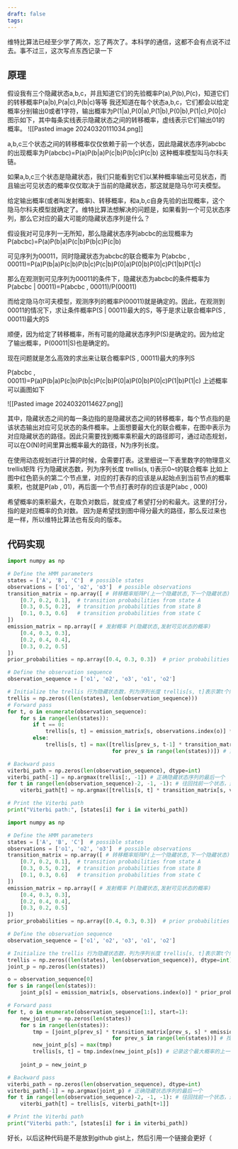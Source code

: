 ```yaml
---
draft: false
tags:
---
```


维特比算法已经至少学了两次，忘了两次了。本科学的通信，这都不会有点说不过去。事不过三，这次写点东西记录一下

## 原理

假设我有三个隐藏状态a,b,c，并且知道它们的先验概率P(a),P(b),P(c)，知道它们的转移概率P(a|b),P(a|c),P(b|c)等等
我还知道在每个状态a,b,c，它们都会以给定概率分别输出0或者1字符，输出概率为P(1|a),P(0|a),P(1|b),P(0|b),P(1|c),P(0|c)
图示如下，其中每条实线表示隐藏状态之间的转移概率，虚线表示它们输出01的概率。
![[Pasted image 20240320111034.png]]

a,b,c三个状态之间的转移概率仅仅依赖于前一个状态，因此隐藏状态序列abcbc的出现概率为P(abcbc)=P(a)P(b|a)P(c|b)P(b|c)P(c|b)
这种概率模型叫马尔科夫链。

如果a,b,c三个状态是隐藏状态，我们只能看到它们以某种概率输出可见状态，而且输出可见状态的概率仅仅取决于当前的隐藏状态，那这就是隐马尔可夫模型。

给定输出概率(或者叫发射概率)、转移概率，和a,b,c自身先验的出现概率，这个隐马尔科夫模型就确定了。维特比算法想解决的问题是，如果看到一个可见状态序列，那么它对应的最大可能的隐藏状态序列是什么？

假设我对可见序列一无所知，那么隐藏状态序列abcbc的出现概率为P(abcbc)=P(a)P(b|a)P(c|b)P(b|c)P(c|b)

可见序列为00011，同时隐藏状态为abcbc的联合概率为
P(abcbc , 00011)=P(a)P(b|a)P(c|b)P(b|c)P(c|b)P(0|a)P(0|b)P(0|c)P(1|b)P(1|c)

那么在观测到可见序列为00011的条件下，隐藏状态为abcbc的条件概率为
P(abcbc | 00011)=P(abcbc , 00011)/P(00011)

而给定隐马尔可夫模型，观测序列的概率P(00011)就是确定的。因此，在观测到00011的情况下，求让条件概率P(S | 00011)最大的S，等于是求让联合概率P(S , 00011)最大的S

顺便，因为给定了转移概率，所有可能的隐藏状态序列P(S)是确定的。因为给定了输出概率，P(00011|S)也是确定的。

现在问题就是怎么高效的求出来让联合概率P(S , 00011)最大的序列S

P(abcbc , 00011)=P(a)P(b|a)P(c|b)P(b|c)P(c|b)P(0|a)P(0|b)P(0|c)P(1|b)P(1|c)
上述概率可以画图如下

![[Pasted image 20240320114627.png]]

其中，隐藏状态之间的每一条边指的是隐藏状态之间的转移概率，每个节点指的是该状态输出对应可见状态的条件概率。上面想要最大化的联合概率，在图中表示为对应隐藏状态的路径。因此只需要找到概率乘积最大的路径即可，通过动态规划，可以在O(N)时间里算出概率最大的路径，N为序列长度。

在使用动态规划进行计算的时候，会需要打表。这里细说一下表里数字的物理意义
trellis矩阵 行为隐藏状态数，列为序列长度 trellis(s, t)表示0\~t的联合概率
比如上图中红色箭头的第二个节点里，对应的打表存的应该是从起始点到当前节点的概率乘积，也就是P(ab , 01)，再后面一个节点打表时存的应该是P(abc , 000)


希望概率的乘积最大，在取负对数后，就变成了希望打分的和最大。这里的打分，指的是对应概率的负对数。
因为是希望找到图中得分最大的路径，那么反过来也是一样，所以维特比算法也有反向的版本。

## 代码实现


```python
import numpy as np

# Define the HMM parameters
states = ['A', 'B', 'C']  # possible states
observations = ['o1', 'o2', 'o3']  # possible observations
transition_matrix = np.array([ # 转移概率矩阵P(上一个隐藏状态,下一个隐藏状态)
    [0.7, 0.2, 0.1],  # transition probabilities from state A
    [0.3, 0.5, 0.2],  # transition probabilities from state B
    [0.1, 0.3, 0.6]   # transition probabilities from state C
])
emission_matrix = np.array([ # 发射概率 P(隐藏状态,发射可见状态的概率)
    [0.4, 0.3, 0.3],  
    [0.2, 0.4, 0.4],  
    [0.3, 0.2, 0.5]   
])
prior_probabilities = np.array([0.4, 0.3, 0.3])  # prior probabilities of the hidden states 

# Define the observation sequence
observation_sequence = ['o1', 'o2', 'o3', 'o1', 'o2']

# Initialize the trellis 行为隐藏状态数，列为序列长度 trellis[s, t]表示第t个隐藏状态为s的概率
trellis = np.zeros((len(states), len(observation_sequence)))
# Forward pass
for t, o in enumerate(observation_sequence):
    for s in range(len(states)):
        if t == 0:
            trellis[s, t] = emission_matrix[s, observations.index(o)] * prior_probabilities[s] # 第一个隐藏状态s输出o的概率
        else:
            trellis[s, t] = max([trellis[prev_s, t-1] * transition_matrix[prev_s, s] * emission_matrix[s, observations.index(o)] 
                                 for prev_s in range(len(states))]) # 第t个隐藏状态s输出o的最大概率

# Backward pass
viterbi_path = np.zeros(len(observation_sequence), dtype=int)
viterbi_path[-1] = np.argmax(trellis[:, -1]) # 正确隐藏状态序列的最后一个
for t in range(len(observation_sequence)-2, -1, -1): # 往回找前一个状态，这里的s就对应前向计算时的prev_s。所以也可以在前向计算时不在trellis保存概率，而是只保存前一个状态的指针
    viterbi_path[t] = np.argmax([trellis[s, t] * transition_matrix[s, viterbi_path[t+1]] for s in range(len(states))])

# Print the Viterbi path
print("Viterbi path:", [states[i] for i in viterbi_path])
```


```python
import numpy as np

# Define the HMM parameters
states = ['A', 'B', 'C']  # possible states
observations = ['o1', 'o2', 'o3']  # possible observations
transition_matrix = np.array([ # 转移概率矩阵P(上一个隐藏状态,下一个隐藏状态)
    [0.7, 0.2, 0.1],  # transition probabilities from state A
    [0.3, 0.5, 0.2],  # transition probabilities from state B
    [0.1, 0.3, 0.6]   # transition probabilities from state C
])
emission_matrix = np.array([ # 发射概率 P(隐藏状态,发射可见状态的概率)
    [0.4, 0.3, 0.3],  
    [0.2, 0.4, 0.4],  
    [0.3, 0.2, 0.5]   
])
prior_probabilities = np.array([0.4, 0.3, 0.3])  # prior probabilities of the hidden states 

# Define the observation sequence
observation_sequence = ['o1', 'o2', 'o3', 'o1', 'o2']

# Initialize the trellis 行为隐藏状态数，列为序列长度 trellis[s, t]表示第t个隐藏状态为s时，前一个隐藏状态是啥
trellis = np.zeros((len(states), len(observation_sequence)), dtype=int)
joint_p = np.zeros(len(states))

o = observation_sequence[0]
for s in range(len(states)):
    joint_p[s] = emission_matrix[s, observations.index(o)] * prior_probabilities[s] # 第一个隐藏状态s输出o的概率

# Forward pass
for t, o in enumerate(observation_sequence[1:], start=1):
    new_joint_p = np.zeros(len(states))
    for s in range(len(states)):
        tmp = [joint_p[prev_s] * transition_matrix[prev_s, s] * emission_matrix[s, observations.index(o)] 
                                 for prev_s in range(len(states))] # 找第t个隐藏状态s输出o的最大概率
        new_joint_p[s] = max(tmp)
        trellis[s, t] = tmp.index(new_joint_p[s]) # 记录这个最大概率的上一个状态
        
    joint_p = new_joint_p

# Backward pass
viterbi_path = np.zeros(len(observation_sequence), dtype=int)
viterbi_path[-1] = np.argmax(joint_p) # 正确隐藏状态序列的最后一个
for t in range(len(observation_sequence)-2, -1, -1): # 往回找前一个状态，这里的s就对应前向计算时的prev_s。所以也可以在前向计算时不保存概率，而是只保存前一个状态的指针
    viterbi_path[t] = trellis[s, viterbi_path[t+1]]

# Print the Viterbi path
print("Viterbi path:", [states[i] for i in viterbi_path])
```

好长，以后这种代码是不是放到github gist上，然后引用一个链接会更好（

